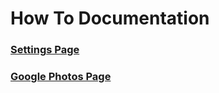 # How To Documentation

### [Settings Page](./settings.html)

### [Google Photos Page](./google_photos.html)
